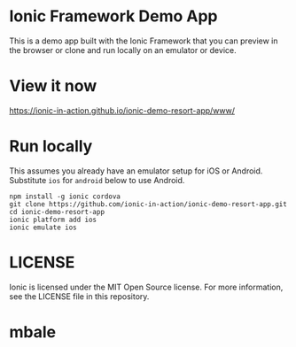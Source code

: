 # Ionic Framework Demo App

This is a demo app built with the Ionic Framework that you can preview in the browser or clone and run locally on an emulator or device.

# View it now

https://ionic-in-action.github.io/ionic-demo-resort-app/www/

# Run locally

This assumes you already have an emulator setup for iOS or Android. Substitute `ios` for `android` below to use Android.

    npm install -g ionic cordova
    git clone https://github.com/ionic-in-action/ionic-demo-resort-app.git
    cd ionic-demo-resort-app
    ionic platform add ios
    ionic emulate ios

# LICENSE

Ionic is licensed under the MIT Open Source license. For more information, see the LICENSE file in this repository.
# mbale
